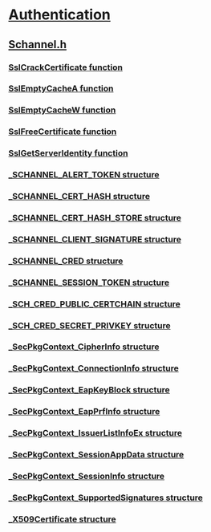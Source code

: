 # [Authentication](../_security/index.md)
## [Schannel.h](index.md)
### [SslCrackCertificate function](../schannel/nf-schannel-sslcrackcertificate.md)
### [SslEmptyCacheA function](../schannel/nf-schannel-sslemptycachea.md)
### [SslEmptyCacheW function](../schannel/nf-schannel-sslemptycachew.md)
### [SslFreeCertificate function](../schannel/nf-schannel-sslfreecertificate.md)
### [SslGetServerIdentity function](../schannel/nf-schannel-sslgetserveridentity.md)
### [_SCHANNEL_ALERT_TOKEN structure](../schannel/ns-schannel-_schannel_alert_token.md)
### [_SCHANNEL_CERT_HASH structure](../schannel/ns-schannel-_schannel_cert_hash.md)
### [_SCHANNEL_CERT_HASH_STORE structure](../schannel/ns-schannel-_schannel_cert_hash_store.md)
### [_SCHANNEL_CLIENT_SIGNATURE structure](../schannel/ns-schannel-_schannel_client_signature.md)
### [_SCHANNEL_CRED structure](../schannel/ns-schannel-_schannel_cred.md)
### [_SCHANNEL_SESSION_TOKEN structure](../schannel/ns-schannel-_schannel_session_token.md)
### [_SCH_CRED_PUBLIC_CERTCHAIN structure](../schannel/ns-schannel-_sch_cred_public_certchain.md)
### [_SCH_CRED_SECRET_PRIVKEY structure](../schannel/ns-schannel-_sch_cred_secret_privkey.md)
### [_SecPkgContext_CipherInfo structure](../schannel/ns-schannel-_secpkgcontext_cipherinfo.md)
### [_SecPkgContext_ConnectionInfo structure](../schannel/ns-schannel-_secpkgcontext_connectioninfo.md)
### [_SecPkgContext_EapKeyBlock structure](../schannel/ns-schannel-_secpkgcontext_eapkeyblock.md)
### [_SecPkgContext_EapPrfInfo structure](../schannel/ns-schannel-_secpkgcontext_eapprfinfo.md)
### [_SecPkgContext_IssuerListInfoEx structure](../schannel/ns-schannel-_secpkgcontext_issuerlistinfoex.md)
### [_SecPkgContext_SessionAppData structure](../schannel/ns-schannel-_secpkgcontext_sessionappdata.md)
### [_SecPkgContext_SessionInfo structure](../schannel/ns-schannel-_secpkgcontext_sessioninfo.md)
### [_SecPkgContext_SupportedSignatures structure](../schannel/ns-schannel-_secpkgcontext_supportedsignatures.md)
### [_X509Certificate structure](../schannel/ns-schannel-_x509certificate.md)
